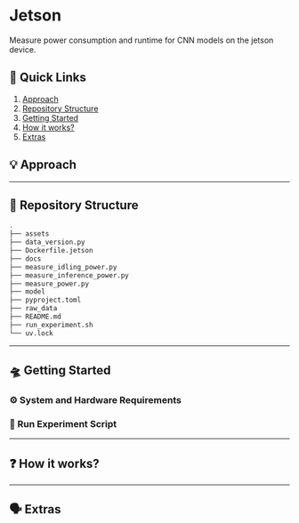 # Jetson

Measure power consumption and runtime for CNN models on the jetson device.

## 🔗 Quick Links

1. [Approach](#-approach)
2. [Repository Structure](#-repository-structure)
3. [Getting Started](#-getting-started)
4. [How it works?](#-how-it-works)
5. [Extras](#️-extras)

## 💡 Approach

---

## 📂 Repository Structure

```bash
.
├── assets
├── data_version.py
├── Dockerfile.jetson
├── docs
├── measure_idling_power.py
├── measure_inference_power.py
├── measure_power.py
├── model
├── pyproject.toml
├── raw_data
├── README.md
├── run_experiment.sh
└── uv.lock
```

---

## 🛸 Getting Started

### ⚙️ System and Hardware Requirements

### 💨 Run Experiment Script

---

## ❓ How it works?

---

## 🗣️ Extras
